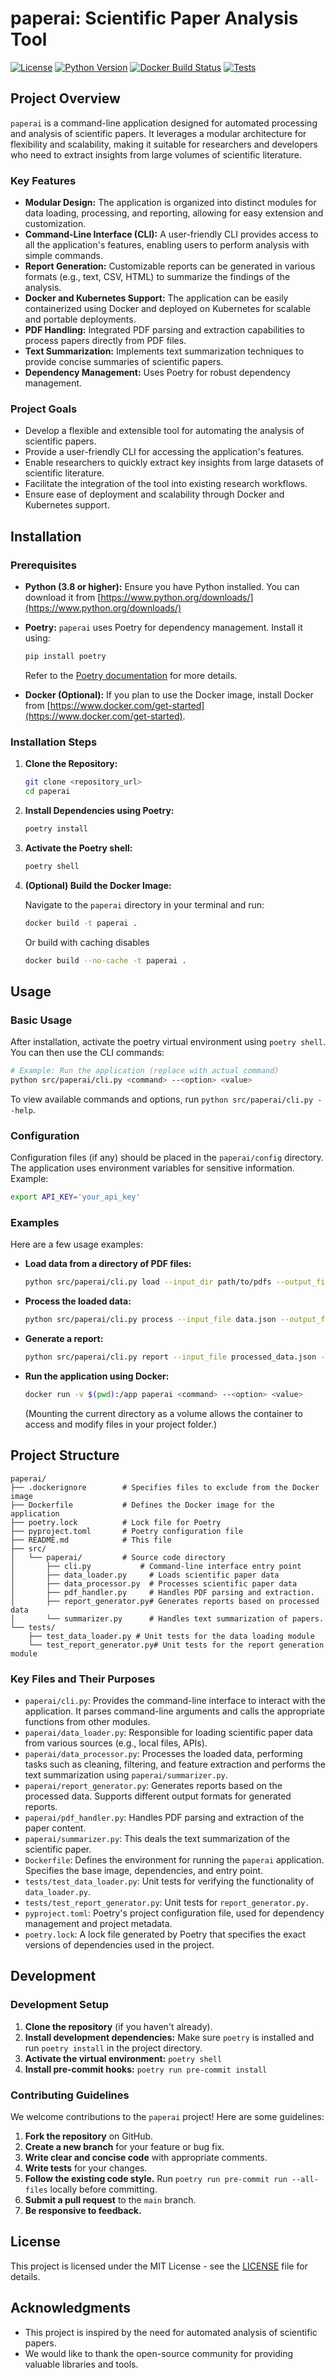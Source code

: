 # paperai: Scientific Paper Analysis Tool

[![License](https://img.shields.io/badge/License-MIT-yellow.svg)](https://opensource.org/licenses/MIT)
[![Python Version](https://img.shields.io/badge/Python-3.8+-blue.svg)](https://www.python.org/downloads/)
[![Docker Build Status](https://img.shields.io/badge/Docker-Ready-brightgreen)](https://www.docker.com/)
[![Tests](https://img.shields.io/badge/Tests-Passing-success)](#) <!-- Replace '#' with link to test status -->

## Project Overview

`paperai` is a command-line application designed for automated processing and analysis of scientific papers. It leverages a modular architecture for flexibility and scalability, making it suitable for researchers and developers who need to extract insights from large volumes of scientific literature.

### Key Features

*   **Modular Design:** The application is organized into distinct modules for data loading, processing, and reporting, allowing for easy extension and customization.
*   **Command-Line Interface (CLI):** A user-friendly CLI provides access to all the application's features, enabling users to perform analysis with simple commands.
*   **Report Generation:** Customizable reports can be generated in various formats (e.g., text, CSV, HTML) to summarize the findings of the analysis.
*   **Docker and Kubernetes Support:** The application can be easily containerized using Docker and deployed on Kubernetes for scalable and portable deployments.
*   **PDF Handling:** Integrated PDF parsing and extraction capabilities to process papers directly from PDF files.
*   **Text Summarization:** Implements text summarization techniques to provide concise summaries of scientific papers.
*   **Dependency Management:** Uses Poetry for robust dependency management.

### Project Goals

*   Develop a flexible and extensible tool for automating the analysis of scientific papers.
*   Provide a user-friendly CLI for accessing the application's features.
*   Enable researchers to quickly extract key insights from large datasets of scientific literature.
*   Facilitate the integration of the tool into existing research workflows.
*   Ensure ease of deployment and scalability through Docker and Kubernetes support.

## Installation

### Prerequisites

*   **Python (3.8 or higher):** Ensure you have Python installed. You can download it from [https://www.python.org/downloads/](https://www.python.org/downloads/)

*   **Poetry:** `paperai` uses Poetry for dependency management. Install it using:

    ```bash
    pip install poetry
    ```
    Refer to the [Poetry documentation](https://python-poetry.org/docs/) for more details.

*   **Docker (Optional):** If you plan to use the Docker image, install Docker from [https://www.docker.com/get-started](https://www.docker.com/get-started).

### Installation Steps

1.  **Clone the Repository:**

    ```bash
    git clone <repository_url>
    cd paperai
    ```

2.  **Install Dependencies using Poetry:**
    ```bash
    poetry install
    ```

3.  **Activate the Poetry shell:**
    ```bash
    poetry shell
    ```

4.  **(Optional) Build the Docker Image:**

    Navigate to the `paperai` directory in your terminal and run:

    ```bash
    docker build -t paperai .
    ```
    Or build with caching disables
    ```bash
    docker build --no-cache -t paperai .
    ```

## Usage

### Basic Usage

After installation, activate the poetry virtual environment using `poetry shell`. You can then use the CLI commands:

```bash
# Example: Run the application (replace with actual command)
python src/paperai/cli.py <command> --<option> <value>
```

To view available commands and options, run `python src/paperai/cli.py --help`.

### Configuration

Configuration files (if any) should be placed in the `paperai/config` directory. The application uses environment variables for sensitive information. Example:
```bash
export API_KEY='your_api_key'
```

### Examples

Here are a few usage examples:

*   **Load data from a directory of PDF files:**

    ```bash
    python src/paperai/cli.py load --input_dir path/to/pdfs --output_file data.json
    ```

*   **Process the loaded data:**

    ```bash
    python src/paperai/cli.py process --input_file data.json --output_file processed_data.json
    ```

*   **Generate a report:**

    ```bash
    python src/paperai/cli.py report --input_file processed_data.json --output_file report.txt --format text
    ```
*   **Run the application using Docker:**

    ```bash
    docker run -v $(pwd):/app paperai <command> --<option> <value>
    ```
    (Mounting the current directory as a volume allows the container to access and modify files in your project folder.)

## Project Structure

```
paperai/
├── .dockerignore        # Specifies files to exclude from the Docker image
├── Dockerfile           # Defines the Docker image for the application
├── poetry.lock          # Lock file for Poetry
├── pyproject.toml       # Poetry configuration file
├── README.md            # This file
├── src/
│   └── paperai/         # Source code directory
│       ├── cli.py           # Command-line interface entry point
│       ├── data_loader.py     # Loads scientific paper data
│       ├── data_processor.py  # Processes scientific paper data
│       ├── pdf_handler.py     # Handles PDF parsing and extraction.
│       ├── report_generator.py# Generates reports based on processed data
│       └── summarizer.py      # Handles text summarization of papers.
└── tests/
    ├── test_data_loader.py # Unit tests for the data loading module
    └── test_report_generator.py# Unit tests for the report generation module
```

### Key Files and Their Purposes

*   `paperai/cli.py`: Provides the command-line interface to interact with the application. It parses command-line arguments and calls the appropriate functions from other modules.
*   `paperai/data_loader.py`: Responsible for loading scientific paper data from various sources (e.g., local files, APIs).
*   `paperai/data_processor.py`: Processes the loaded data, performing tasks such as cleaning, filtering, and feature extraction and performs the text summarization using  `paperai/summarizer.py`.
*   `paperai/report_generator.py`: Generates reports based on the processed data.  Supports different output formats for generated reports.
*   `paperai/pdf_handler.py`: Handles PDF parsing and extraction of the paper content.
*   `paperai/summarizer.py`: This deals the text summarization of the scientific paper.
*   `Dockerfile`: Defines the environment for running the `paperai` application. Specifies the base image, dependencies, and entry point.
*   `tests/test_data_loader.py`: Unit tests for verifying the functionality of `data_loader.py`.
*   `tests/test_report_generator.py`: Unit tests for `report_generator.py.`
*   `pyproject.toml`: Poetry's project configuration file, used for dependency management and project metadata.
*   `poetry.lock`: A lock file generated by Poetry that specifies the exact versions of dependencies used in the project.

## Development

### Development Setup

1.  **Clone the repository** (if you haven't already).
2.  **Install development dependencies:** Make sure `poetry` is installed and run `poetry install` in the project directory.
3.  **Activate the virtual environment:** `poetry shell`
4.  **Install pre-commit hooks:** `poetry run pre-commit install`

### Contributing Guidelines

We welcome contributions to the `paperai` project! Here are some guidelines:

1.  **Fork the repository** on GitHub.
2.  **Create a new branch** for your feature or bug fix.
3.  **Write clear and concise code** with appropriate comments.
4.  **Write tests** for your changes.
5.  **Follow the existing code style.** Run `poetry run pre-commit run --all-files` locally before committing.
6.  **Submit a pull request** to the `main` branch.
7.  **Be responsive to feedback.**

## License

This project is licensed under the MIT License - see the [LICENSE](LICENSE) file for details.

## Acknowledgments

*   This project is inspired by the need for automated analysis of scientific papers.
*   We would like to thank the open-source community for providing valuable libraries and tools.
